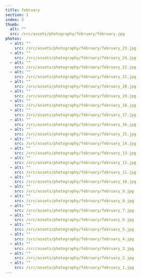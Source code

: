 ```yaml
---
title: february
section: 1
index: 2
thumb:
  alt: ""
  src: /src/assets/photography/february/february.jpg
photos:
  - alt: ""
    src: /src/assets/photography/february/february_23.jpg
  - alt: ""
    src: /src/assets/photography/february/february_24.jpg
  - alt: ""
    src: /src/assets/photography/february/february_22.jpg
  - alt: ""
    src: /src/assets/photography/february/february_21.jpg
  - alt: ""
    src: /src/assets/photography/february/february_20.jpg
  - alt: ""
    src: /src/assets/photography/february/february_19.jpg
  - alt: ""
    src: /src/assets/photography/february/february_18.jpg
  - alt: ""
    src: /src/assets/photography/february/february_17.jpg
  - alt: ""
    src: /src/assets/photography/february/february_16.jpg
  - alt: ""
    src: /src/assets/photography/february/february_15.jpg
  - alt: ""
    src: /src/assets/photography/february/february_14.jpg
  - alt: ""
    src: /src/assets/photography/february/february_13.jpg
  - alt: ""
    src: /src/assets/photography/february/february_12.jpg
  - alt: ""
    src: /src/assets/photography/february/february_11.jpg
  - alt: ""
    src: /src/assets/photography/february/february_10.jpg
  - alt: ""
    src: /src/assets/photography/february/february_9.jpg
  - alt: ""
    src: /src/assets/photography/february/february_8.jpg
  - alt: ""
    src: /src/assets/photography/february/february_7.jpg
  - alt: ""
    src: /src/assets/photography/february/february_6.jpg
  - alt: ""
    src: /src/assets/photography/february/february_5.jpg
  - alt: ""
    src: /src/assets/photography/february/february_4.jpg
  - alt: ""
    src: /src/assets/photography/february/february_3.jpg
  - alt: ""
    src: /src/assets/photography/february/february_2.jpg
  - alt: ""
    src: /src/assets/photography/february/february_1.jpg
---
```

